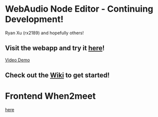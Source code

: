 # WebAudio Node Editor - Continuing Development!

Ryan Xu (rx2189) and hopefully others!

## Visit the webapp and try it [here](https://webaudio-node-editor.github.io/webaudio-node-editor/#/)!

[Video Demo](https://youtu.be/TkXoJeamk2c)

## Check out the [Wiki](https://github.com/WebAudio-Node-Editor/webaudio-node-editor/wiki) to get started!

# Frontend When2meet
[here](https://www.when2meet.com/?23915590-JPXLl)
